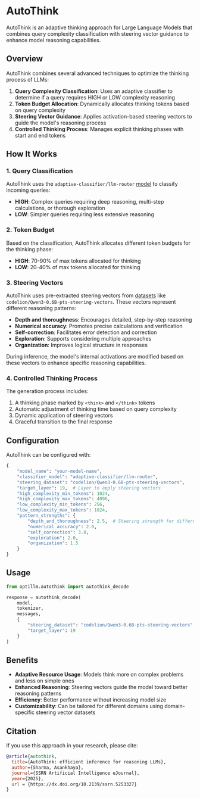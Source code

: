 # AutoThink

AutoThink is an adaptive thinking approach for Large Language Models that combines query complexity classification with steering vector guidance to enhance model reasoning capabilities.

## Overview

AutoThink combines several advanced techniques to optimize the thinking process of LLMs:

1. **Query Complexity Classification**: Uses an adaptive classifier to determine if a query requires HIGH or LOW complexity reasoning
2. **Token Budget Allocation**: Dynamically allocates thinking tokens based on query complexity
3. **Steering Vector Guidance**: Applies activation-based steering vectors to guide the model's reasoning process
4. **Controlled Thinking Process**: Manages explicit thinking phases with start and end tokens

## How It Works

### 1. Query Classification

AutoThink uses the `adaptive-classifier/llm-router` [model](https://huggingface.co/adaptive-classifier/llm-router) to classify incoming queries:

- **HIGH**: Complex queries requiring deep reasoning, multi-step calculations, or thorough exploration
- **LOW**: Simpler queries requiring less extensive reasoning

### 2. Token Budget

Based on the classification, AutoThink allocates different token budgets for the thinking phase:

- **HIGH**: 70-90% of max tokens allocated for thinking
- **LOW**: 20-40% of max tokens allocated for thinking

### 3. Steering Vectors

AutoThink uses pre-extracted steering vectors from [datasets](https://huggingface.co/datasets?other=pts) like `codelion/Qwen3-0.6B-pts-steering-vectors`. These vectors represent different reasoning patterns:

- **Depth and thoroughness**: Encourages detailed, step-by-step reasoning
- **Numerical accuracy**: Promotes precise calculations and verification
- **Self-correction**: Facilitates error detection and correction
- **Exploration**: Supports considering multiple approaches
- **Organization**: Improves logical structure in responses

During inference, the model's internal activations are modified based on these vectors to enhance specific reasoning capabilities.

### 4. Controlled Thinking Process

The generation process includes:
1. A thinking phase marked by `<think>` and `</think>` tokens
2. Automatic adjustment of thinking time based on query complexity
3. Dynamic application of steering vectors
4. Graceful transition to the final response

## Configuration

AutoThink can be configured with:

```python
{
    "model_name": "your-model-name",
    "classifier_model": "adaptive-classifier/llm-router",
    "steering_dataset": "codelion/Qwen3-0.6B-pts-steering-vectors",
    "target_layer": 19,  # Layer to apply steering vectors
    "high_complexity_min_tokens": 1024, 
    "high_complexity_max_tokens": 4096,
    "low_complexity_min_tokens": 256,
    "low_complexity_max_tokens": 1024,
    "pattern_strengths": {
        "depth_and_thoroughness": 2.5,  # Steering strength for different patterns
        "numerical_accuracy": 2.0,
        "self_correction": 3.0,
        "exploration": 2.0,
        "organization": 1.5
    }
}
```

## Usage

```python
from optillm.autothink import autothink_decode

response = autothink_decode(
    model,
    tokenizer,
    messages,
    {
        "steering_dataset": "codelion/Qwen3-0.6B-pts-steering-vectors",
        "target_layer": 19
    }
)
```

## Benefits

- **Adaptive Resource Usage**: Models think more on complex problems and less on simple ones
- **Enhanced Reasoning**: Steering vectors guide the model toward better reasoning patterns
- **Efficiency**: Better performance without increasing model size
- **Customizability**: Can be tailored for different domains using domain-specific steering vector datasets


## Citation

If you use this approach in your research, please cite:

```bibtex
@article{autothink,
  title={AutoThink: efficient inference for reasoning LLMs},
  author={Sharma, Asankhaya},
  journal={SSRN Artificial Intelligence eJournal},
  year={2025},
  url = {https://dx.doi.org/10.2139/ssrn.5253327}
}
```
